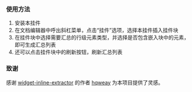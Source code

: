 ### 使用方法

1. 安装本挂件
2. 在文档编辑器中呼出斜杠菜单，点击“挂件”选项，选择本挂件插入挂件块
3. 在挂件块中选择需要汇总的行级元素类型，并选择是否包含嵌入块中的元素，即可生成汇总列表
4. 还可以点击挂件块中的刷新按钮，刷新汇总列表

### 致谢

感谢 [widget-inline-extractor](https://github.com/hqweay/widget-inline-extractor) 的作者 [hqweay](https://github.com/hqweay) 为本项目提供了灵感。